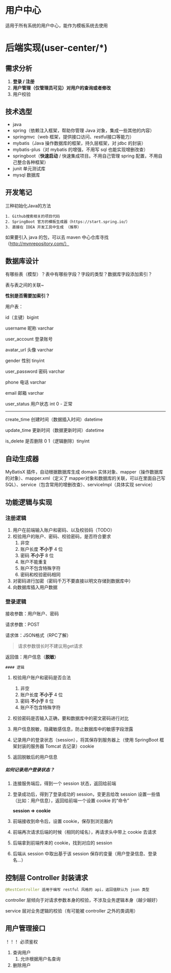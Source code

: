 # 用户中心
适用于所有系统的用户中心，能作为模板系统去使用

# 后端实现(user-center/*)
## 需求分析

1. **登录 / 注册**
2. **用户管理（仅管理员可见）对用户的查询或者修改**
3. 用户校验

## 技术选型

- java
- spring（依赖注入框架，帮助你管理 Java 对象，集成一些其他的内容）
- springmvc（web 框架，提供接口访问、restful接口等能力）
- mybatis（Java 操作数据库的框架，持久层框架，对 jdbc 的封装）
- mybatis-plus（对 mybatis 的增强，不用写 sql 也能实现增删改查）
- springboot（**快速启动** / 快速集成项目。不用自己管理 spring 配置，不用自己整合各种框架）
- junit 单元测试库
- mysql 数据库

## 开发笔记

三种初始化Java的方法

 	1. Github搜索相关的项目代码
 	2. SpringBoot 官方的模板生成器（https://start.spring.io/）
 	3. 直接在 IDEA 开发工具中生成 （推荐）

如果要引入 java 的包，可以去 maven 中心仓库寻找（http://mvnrepository.com/）



## 数据库设计

有哪些表（模型）？表中有哪些字段？字段的类型？数据库字段添加索引？

表与表之间的关联~

**性别是否需要加索引？**



用户表：

id（主键）bigint

username 昵称  varchar

user_account 登录账号 

avatar_url 头像 varchar

gender 性别 tinyint

user_password 密码  varchar

phone 电话 varchar

email 邮箱 varchar

user_status 用户状态 int  0 - 正常 

---

create_time 创建时间（数据插入时间）datetime

update_time 更新时间（数据更新时间）datetime

is_delete 是否删除 0 1（逻辑删除）tinyint



## 自动生成器

MyBatisX 插件，自动根据数据库生成 domain 实体对象、mapper（操作数据库的对象）、mapper.xml（定义了 mapper对象和数据库的关联，可以在里面自己写 SQL）、service（包含常用的增删改查）、serviceImpl（具体实现 service）



## 功能逻辑与实现

### 注册逻辑

1. 用户在前端输入账户和密码、以及校验码（TODO）
2. 校验用户的账户、密码、校验密码，是否符合要求
   1. 非空
   2. 账户长度 **不小于** 4 位
   3. 密码 **不小于** 8 位
   4. 账户不能重复
   5. 账户不包含特殊字符
   6. 密码和校验密码相同
3. 对密码进行加密（密码千万不要直接以明文存储到数据库中）
4. 向数据库插入用户数据

### 登录逻辑

接收参数：用户账户、密码

请求参数：POST

请求体：JSON格式（RPC了解）

> 请求参数很长时不建议用get请求

返回值：用户信息（**脱敏**）

	#### 逻辑

1. 校验用户账户和密码是否合法
   1. 非空
   2. 账户长度 **不小于** 4 位
   3. 密码 **不小于** 8 位
   4. 账户不包含特殊字符

2. 校验密码是否输入正确，要和数据库中的密文密码进行对比
3. 用户信息脱敏，隐藏敏感信息，防止数据库中的敏感字段泄露
4. 记录用户的登录状态（session），将其保存到服务器上（使用 SpringBoot 框架封装的服务器 Tomcat 去记录）cookie
5. 返回脱敏后的用户信息

##### 如何记录用户登录状态？

1. 连接服务端后，得到一个 session 状态，返回给前端

2. 登录成功后，得到了登录成功的 session，变更且给改 session 设置一些值（比如：用户信息），返回给前端一个设置 cookie 的“命令”

   **session => cookie**

3. 前端接收到命令后，设置 cookie，保存到浏览器内

4. 前端再次请求后端的时候（相同的域名），再请求头中带上 cookie 去请求

5. 后端拿到前端传来的 cookie，找到对应的 session

6. 后端从 session 中取出基于该 session 保存的变量（用户登录信息、登录名...）



## 控制层 Controller 封装请求

```java
@RestController 适用于编写 restful 风格的 api，返回值默认为 json 类型
```

controller 层倾向于对请求参数本身的校验，不涉及业务逻辑本身（越少越好）

service 层对业务逻辑的校验（有可能被 controller 之外的类调用）

## 用户管理接口

！！！ 必须鉴权

1. 查询用户
   1. 允许根据用户名查询
2. 删除用户
